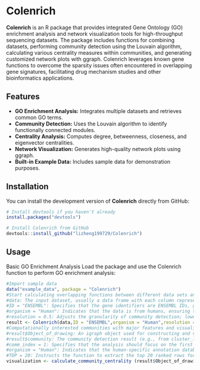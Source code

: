 # Colenrich

**Colenrich** is an R package that provides integrated Gene Ontology (GO) enrichment analysis and network visualization tools for high-throughput sequencing datasets. The package includes functions for combining datasets, performing community detection using the Louvain algorithm, calculating various centrality measures within communities, and generating customized network plots with ggraph. Colenrich leverages known gene functions to overcome the sparsity issues often encountered in overlapping gene signatures, facilitating drug mechanism studies and other bioinformatics applications.

## Features

- **GO Enrichment Analysis:** Integrates multiple datasets and retrieves common GO terms.
- **Community Detection:** Uses the Louvain algorithm to identify functionally connected modules.
- **Centrality Analysis:** Computes degree, betweenness, closeness, and eigenvector centralities.
- **Network Visualization:** Generates high-quality network plots using ggraph.
- **Built-in Example Data:** Includes sample data for demonstration purposes.

## Installation

You can install the development version of **Colenrich** directly from GitHub:

```r
# Install devtools if you haven't already
install.packages("devtools")

# Install Colenrich from GitHub
devtools::install_github("lizheng199729/Colenrich")
```
## Usage
Basic GO Enrichment Analysis
Load the package and use the Colenrich function to perform GO enrichment analysis:
```r
#Import sample data
data("example_data", package = "Colenrich")
#Start calculating overlapping functions between different data sets and detect major communities using the Greedy community algorithm
#data: The input dataset, usually a data frame with each column representing a group of gene identifiers.
#ID = "ENSEMBL": Specifies that the gene identifiers are ENSEMBL IDs, guiding the function to use the appropriate annotation database.
#organism = "Human": Indicates that the data is from humans, ensuring the use of human-specific annotation databases (e.g., org.Hs.eg.db).
#resolution = 0.5: Adjusts the granularity of community detection; lower values yield fewer, larger communities, while higher values produce more, finer communities.
result <- Colenrich(data,ID = "ENSEMBL",organism = "Human",resolution = 0.5)
#Computationally interested communities with major features and visualizations
#result$Object_of_drawing: An igraph object used for constructing and visualizing the network.
#result$community: The community detection result (e.g., from cluster_louvain) derived from the network.
#comm_index = 1: Specifies that the analysis should focus on the first detected community.
#organism = "Human": Indicates that the human-specific annotation database (e.g., org.Hs.eg.db) should be used for retrieving GO annotations.
#TOP = 20: Instructs the function to extract the top 20 ranked rows for each centrality metric during gene filtering.
visualization <- calculate_community_centrality (result$Object_of_drawing,result$community,comm_index = 1, organism = "Human", TOP = 20)
